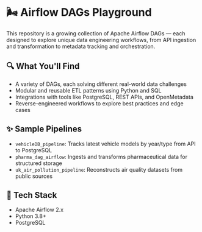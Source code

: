 # 🌬️ Airflow DAGs Playground

This repository is a growing collection of Apache Airflow DAGs — each designed to explore unique data engineering workflows, from API ingestion and transformation to metadata tracking and orchestration.

## 🔍 What You'll Find

- A variety of DAGs, each solving different real-world data challenges
- Modular and reusable ETL patterns using Python and SQL
- Integrations with tools like PostgreSQL, REST APIs, and OpenMetadata
- Reverse-engineered workflows to explore best practices and edge cases

## ✨ Sample Pipelines

- `vehicleDB_pipeline`: Tracks latest vehicle models by year/type from API to PostgreSQL
- `pharma_dag_airflow`: Ingests and transforms pharmaceutical data for structured storage
- `uk_air_pollution_pipeline`: Reconstructs air quality datasets from public sources

## 🧰 Tech Stack

- Apache Airflow 2.x
- Python 3.8+
- PostgreSQL
